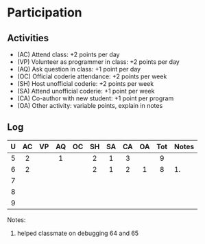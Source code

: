 Participation
=============

## Activities ## 

+ (AC) Attend class: +2 points per day
+ (VP) Volunteer as programmer in class: +2 points per day
+ (AQ) Ask question in class: +1 point per day
+ (OC) Official coderie attendance: +2 points per week
+ (SH) Host unofficial coderie: +2 points per week
+ (SA) Attend unofficial coderie: +1 point per week
+ (CA) Co-author with new student: +1 point per program
+ (OA) Other activity: variable points, explain in notes

## Log ##

| U | AC | VP | AQ | OC | SH | SA | CA | OA | Tot | Notes
|:-:|:--:|:--:|:--:|:--:|:--:|:--:|:--:|:--:|:---:|:--------
| 5 |  2 |    |  1 |    |  2 | 1  | 3  |    | 9   |       
| 6 |  2 |    |    |    |  2 | 1  | 2  | 1  | 8   | 1.
| 7 | 
| 8 | 
| 9 |

Notes:
1. helped classmate on debugging 64 and 65